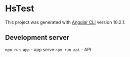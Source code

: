 # HsTest

This project was generated with [Angular CLI](https://github.com/angular/angular-cli) version 10.2.1.

## Development server

`npm run app` - app serve
`npm run api` - API

